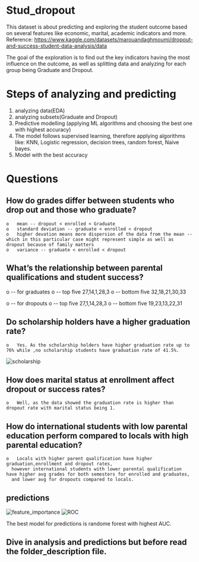 # Stud_dropout

This dataset is about predicting and exploring the student outcome based on several features like economic, marital, academic indicators and more.
Reference: https://www.kaggle.com/datasets/marouandaghmoumi/dropout-and-success-student-data-analysis/data


The goal of the exploration is to find out the key indicators having the most influence on the outcome, as well as splitting data and analyzing for each group being Graduate and Dropout.
# Steps of analyzing and predicting

1. analyzing data(EDA)
2. analyzing subsets(Graduate and Dropout)
3. Predictive modelling (applying ML algorithms and choosing the best one with highest accuracy)
4. The model follows supervised learning, therefore applying algorithms like: KNN, Logistic regression, decision trees, random forest, Naive bayes.
5. Model with the best accuracy

# Questions

##	How do grades differ between students who drop out and those who graduate?
    o	mean -- dropout < enrolled < Graduate
    o	standard deviation -- graduate < enrolled < dropout
    o	higher devation means more dispersion of the data from the mean -- which in this particular case might represent simple as well as dropout because of family matters
    o	variance -- graduate < enrolled < dropout


## What’s the relationship between parental qualifications and student success?

  o	-- for graduates
  o	        -- top five 27,14,1,28,3
  o	        -- bottom five 32,18,21,30,33
  
  o	-- for dropouts
  o	        -- top five 27,1,14,28,3
  o	        -- bottom five 19,23,13,22,31



  ## Do scholarship holders have a higher graduation rate?
    o	Yes. As the scholarship holders have higher graduation rate up to 76% while ,no scholarship students have graduation rate of 41.5%.
    
![scholarship](https://github.com/user-attachments/assets/5a72b0f7-e89d-4b59-a924-9c8b1618b69e)

##	How does marital status at enrollment affect dropout or success rates?
    o	Well, as the data showed the graduation rate is higher than dropout rate with marital status being 1.
    
##	How do international students with low parental education perform compared to locals with high parental education?
    o	Locals with higher parent qualification have higher graduation,enrollment and dropout rates,
      however international students with lower parental qualification have higher avg grades for both semesters for enrolled and graduates, 
      and lower avg for dropouts compared to locals.


## predictions
![feature_importance](https://github.com/user-attachments/assets/8ab74c3c-1873-40eb-a0bd-1d018555f879)
![ROC](https://github.com/user-attachments/assets/a9d703fc-51d3-4270-9252-a882fee9d69d)

The best  model for predictions is randome forest with highest AUC.

## Dive in analysis and predictions but before read the folder_description file.
